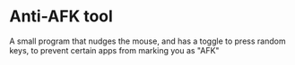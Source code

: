 # Anti-AFK tool
 A small program that nudges the mouse, and has a toggle to press random keys, to prevent certain apps from marking you as "AFK"
